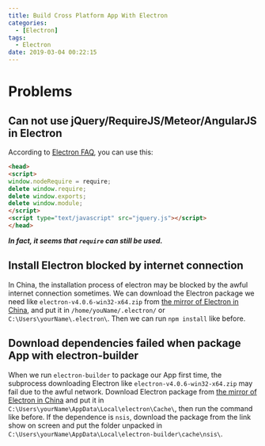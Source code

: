 ```yaml
---
title: Build Cross Platform App With Electron
categories:
  - [Electron]
tags:
  - Electron
date: 2019-03-04 00:22:15
---
```


# Problems

## Can not use jQuery/RequireJS/Meteor/AngularJS in Electron

According to [Electron FAQ](https://electronjs.org/docs/faq#i-can-not-use-jqueryrequirejsmeteorangularjs-in-electron), you can use this:
```html
<head>
<script>
window.nodeRequire = require;
delete window.require;
delete window.exports;
delete window.module;
</script>
<script type="text/javascript" src="jquery.js"></script>
</head>
```
***In fact, it seems that `require` can still be used.***

## Install Electron blocked by internet connection

In China, the installation process of electron may be blocked by the awful internet connection sometimes.
We can download the Electron package we need like `electron-v4.0.6-win32-x64.zip` from [the mirror of Electron in China](https://npm.taobao.org/mirrors/electron/), and put it in `/home/youName/.electron/` or `C:\Users\yourName\.electron\`.
Then we can run `npm install` like before.

## Download dependencies failed when package App with electron-builder

When we run `electron-builder` to package our App first time, the subprocess downloading Electron like `electron-v4.0.6-win32-x64.zip` may fail due to the awful network.
Download Electron package from [the mirror of Electron in China](https://npm.taobao.org/mirrors/electron/) and put it in `C:\Users\yourName\AppData\Local\electron\Cache\`, then run the command like before.
If the dependence is `nsis`, download the package from the link show on screen and put the folder unpacked in `C:\Users\yourName\AppData\Local\electron-builder\cache\nsis\`.